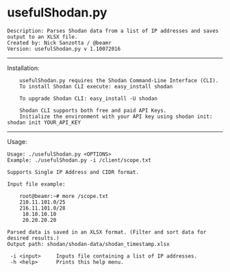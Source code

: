 # usefulShodan.py
	Description: Parses Shodan data from a list of IP addresses and saves output to an XLSX file.
	Created by: Nick Sanzotta / @beamr
	Version: usefulShodan.py v 1.10072016
***  
Installation:

		usefulShodan.py requires the Shodan Command-Line Interface (CLI). 
		To install Shodan CLI execute: easy_install shodan
	
		To upgrade Shodan CLI: easy_install -U shodan
	
		Shodan CLI supports both free and paid API Keys.
		Initialize the environment with your API key using shodan init: shodan init YOUR_API_KEY


***
Usage:

	Usage: ./usefulShodan.py <OPTIONS>
 	Example: ./usefulShodan.py -i /client/scope.txt

 	Supports Single IP Address and CIDR format.

 	Input file example:

	 	root@beamr:~# more /scope.txt
	 	210.11.101.0/25
	 	216.11.101.0/28
		 10.10.10.10
		 20.20.20.20

 	Parsed data is saved in an XLSX format. (Filter and sort data for desired results.)
 	Output path: shodan/shodan-data/shodan_timestamp.xlsx 

	 -i <input>		Inputs file containing a list of IP addresses.
	 -h <help>		Prints this help menu.
